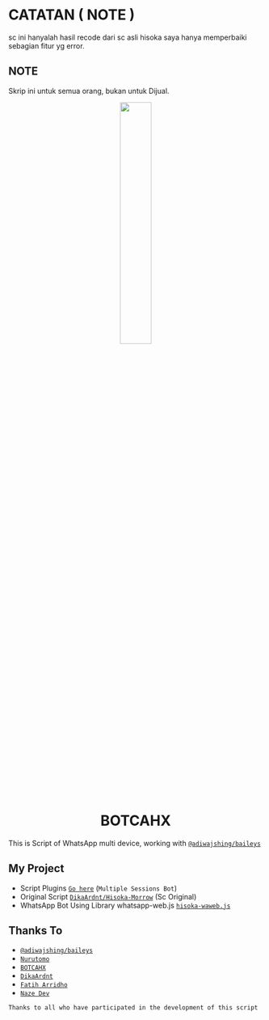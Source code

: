 # CATATAN ( NOTE )
sc ini hanyalah hasil recode dari sc asli hisoka
saya hanya memperbaiki sebagian fitur yg error.



## NOTE
Skrip ini untuk semua orang, bukan untuk Dijual. 

<p align="center">
	<img src="https://telegra.ph/file/2f2dff89c65c9e5a1dddc.png" width="35%" style="margin-left: auto;margin-right: auto;display: block;">
</p>
<h1 align="center">BOTCAHX</h1>

This is Script of WhatsApp multi device, working with [`@adiwajshing/baileys`](https://github.com/adiwajshing/baileys)

## My Project
* Script Plugins [`Go here`](https://github.com/BOTCAHX/RTXZY-MD) (`Multiple Sessions Bot`)
* Original Script [`DikaArdnt/Hisoka-Morrow`](https://github.com/DikaArdnt/Hisoka-Morrow) (Sc Original)
* WhatsApp Bot Using Library whatsapp-web.js [`hisoka-waweb.js`](https://github.com/Hisoka-Morrou/hisoka-waweb.js/)

## Thanks To
* [`@adiwajshing/baileys`](https://github.com/adiwajshing/baileys)
* [`Nurutomo`](https://github.com/Nurutomo)
* [`BOTCAHX`](https://github.com/MhankBarBar)
* [`DikaArdnt`](https://github.com/DikaArdnt)
* [`Fatih Arridho`](https://github.com/BOTCAHX)
* [`Naze Dev`](https://github.com/nazedev)

```Thanks to all who have participated in the development of this script```
